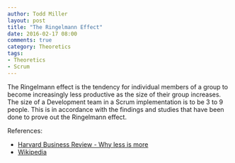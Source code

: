 ```yaml
---
author: Todd Miller 
layout: post
title: "The Ringelmann Effect"
date: 2016-02-17 08:00
comments: true
category: Theoretics
tags:
- Theoretics
- Scrum
---
```


The Ringelmann effect is the tendency for individual members of a group to become increasingly less productive as the size of their group increases. The size of a Development team in a Scrum implementation is to be 3 to 9 people. This is in accordance with the findings and studies that have been done to prove out the Ringelmann effect.

References:

+ [Harvard Business Review - Why less is more](https://hbr.org/2012/08/why-less-is-more-in-teams/)
+ [Wikipedia](https://en.wikipedia.org/wiki/Ringelmann_effect)


